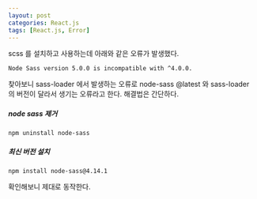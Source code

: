 ```yaml
---
layout: post
categories: React.js
tags: [React.js, Error]
---
```


scss 를 설치하고 사용하는데 아래와 같은 오류가 발생했다.

`Node Sass version 5.0.0 is incompatible with ^4.0.0.`

찾아보니 sass-loader 에서 발생하는 오류로 node-sass @latest 와 sass-loader 의 버전이 달라서 생기는 오류라고 한다.
해결법은 간단하다.

##### node sass 제거

```
npm uninstall node-sass
```

##### 최신 버전 설치

```
npm install node-sass@4.14.1
```

확인해보니 제대로 동작한다.
